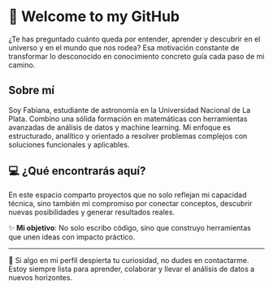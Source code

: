 # 👋 Welcome to my GitHub  

¿Te has preguntado cuánto queda por entender, aprender y descubrir en el universo y en el mundo que nos rodea? Esa motivación constante de transformar lo desconocido en conocimiento concreto guía cada paso de mi camino.  

## Sobre mí  
Soy Fabiana, estudiante de astronomía en la Universidad Nacional de La Plata. Combino una sólida formación en matemáticas con herramientas avanzadas de análisis de datos y machine learning. Mi enfoque es estructurado, analítico y orientado a resolver problemas complejos con soluciones funcionales y aplicables.  

## 💻 ¿Qué encontrarás aquí?  
En este espacio comparto proyectos que no solo reflejan mi capacidad técnica, sino también mi compromiso por conectar conceptos, descubrir nuevas posibilidades y generar resultados reales.  

✨ **Mi objetivo**: No solo escribo código, sino que construyo herramientas que unen ideas con impacto práctico.  

---

🤝 Si algo en mi perfil despierta tu curiosidad, no dudes en contactarme. Estoy siempre lista para aprender, colaborar y llevar el análisis de datos a nuevos horizontes.  


